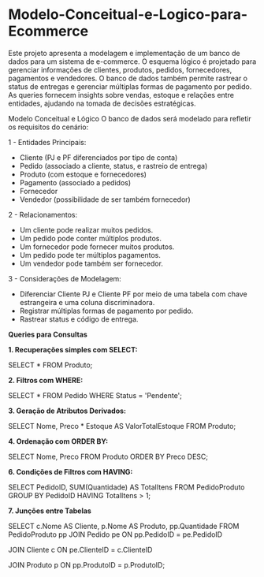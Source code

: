 # Modelo-Conceitual-e-Logico-para-Ecommerce
Este projeto apresenta a modelagem e implementação de um banco de dados para um sistema de e-commerce. O esquema lógico é projetado para gerenciar informações de clientes, produtos, pedidos, fornecedores, pagamentos e vendedores. O banco de dados também permite rastrear o status de entregas e gerenciar múltiplas formas de pagamento por pedido. As queries fornecem insights sobre vendas, estoque e relações entre entidades, ajudando na tomada de decisões estratégicas.

Modelo Conceitual e Lógico
O banco de dados será modelado para refletir os requisitos do cenário:

1 - Entidades Principais:

- Cliente (PJ e PF diferenciados por tipo de conta)
- Pedido (associado a cliente, status, e rastreio de entrega)
- Produto (com estoque e fornecedores)
- Pagamento (associado a pedidos)
- Fornecedor
- Vendedor (possibilidade de ser também fornecedor)

2 - Relacionamentos:

- Um cliente pode realizar muitos pedidos.
- Um pedido pode conter múltiplos produtos.
- Um fornecedor pode fornecer muitos produtos.
- Um pedido pode ter múltiplos pagamentos.
- Um vendedor pode também ser fornecedor.

3 - Considerações de Modelagem:

- Diferenciar Cliente PJ e Cliente PF por meio de uma tabela com chave estrangeira e uma coluna discriminadora.
- Registrar múltiplas formas de pagamento por pedido.
- Rastrear status e código de entrega.

**Queries para Consultas**

**1. Recuperações simples com SELECT:**

SELECT * FROM Produto;

**2. Filtros com WHERE:**

SELECT * FROM Pedido WHERE Status = 'Pendente';

**3. Geração de Atributos Derivados:**

SELECT Nome, Preco * Estoque AS ValorTotalEstoque FROM Produto;

**4. Ordenação com ORDER BY:**

SELECT Nome, Preco FROM Produto ORDER BY Preco DESC;

**6. Condições de Filtros com HAVING:**

SELECT PedidoID, SUM(Quantidade) AS TotalItens
FROM PedidoProduto
GROUP BY PedidoID
HAVING TotalItens > 1;

**7. Junções entre Tabelas**

SELECT c.Nome AS Cliente, p.Nome AS Produto, pp.Quantidade
FROM PedidoProduto pp
JOIN Pedido pe ON pp.PedidoID = pe.PedidoID

JOIN Cliente c ON pe.ClienteID = c.ClienteID

JOIN Produto p ON pp.ProdutoID = p.ProdutoID;
